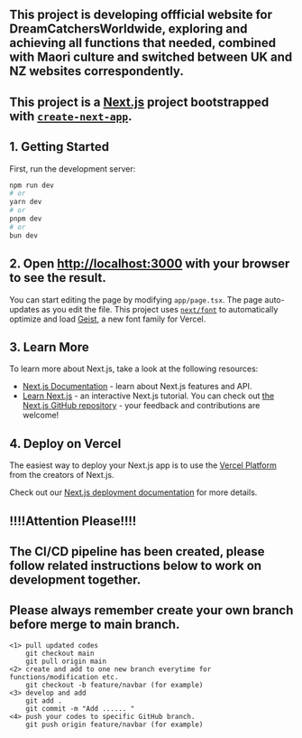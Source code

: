 ## This project is developing offficial website for DreamCatchersWorldwide, exploring and achieving all functions that needed, combined with Maori culture and switched between UK and NZ websites correspondently.

## This project is a [Next.js](https://nextjs.org) project bootstrapped with [`create-next-app`](https://nextjs.org/docs/app/api-reference/cli/create-next-app).

## 1. Getting Started
First, run the development server:

```bash
npm run dev
# or
yarn dev
# or
pnpm dev
# or
bun dev
```

## 2. Open [http://localhost:3000](http://localhost:3000) with your browser to see the result.
You can start editing the page by modifying `app/page.tsx`. The page auto-updates as you edit the file.
This project uses [`next/font`](https://nextjs.org/docs/app/building-your-application/optimizing/fonts) to automatically optimize and load [Geist](https://vercel.com/font), a new font family for Vercel.

## 3. Learn More
To learn more about Next.js, take a look at the following resources:
- [Next.js Documentation](https://nextjs.org/docs) - learn about Next.js features and API.
- [Learn Next.js](https://nextjs.org/learn) - an interactive Next.js tutorial.
You can check out [the Next.js GitHub repository](https://github.com/vercel/next.js) - your feedback and contributions are welcome!

## 4. Deploy on Vercel
The easiest way to deploy your Next.js app is to use the [Vercel Platform](https://vercel.com/new?utm_medium=default-template&filter=next.js&utm_source=create-next-app&utm_campaign=create-next-app-readme) from the creators of Next.js.

Check out our [Next.js deployment documentation](https://nextjs.org/docs/app/building-your-application/deploying) for more details.

##
##
## !!!!Attention Please!!!!
## The CI/CD pipeline has been created, please follow related instructions below to work on development together.
## Please always remember create your own branch before merge to main branch.
    <1> pull updated codes
        git checkout main
        git pull origin main
    <2> create and add to one new branch everytime for functions/modification etc.
        git checkout -b feature/navbar (for example)
    <3> develop and add
        git add .
        git commit -m "Add ...... "
    <4> push your codes to specific GitHub branch.
        git push origin feature/navbar (for example)

